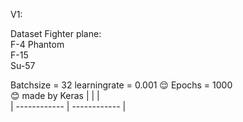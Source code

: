 <p class="has-line-data" data-line-start="0" data-line-end="1">V1:</p>
<p class="has-line-data" data-line-start="2" data-line-end="6">Dataset Fighter plane:<br>
F-4 Phantom<br>
F-15<br>
Su-57</p>
<p class="has-line-data" data-line-start="8" data-line-end="11">Batchsize = 32 learningrate = 0.001 😌 Epochs = 1000<br>
😊 made by Keras  |   |   |<br>
| ------------ | ------------ |</p>
